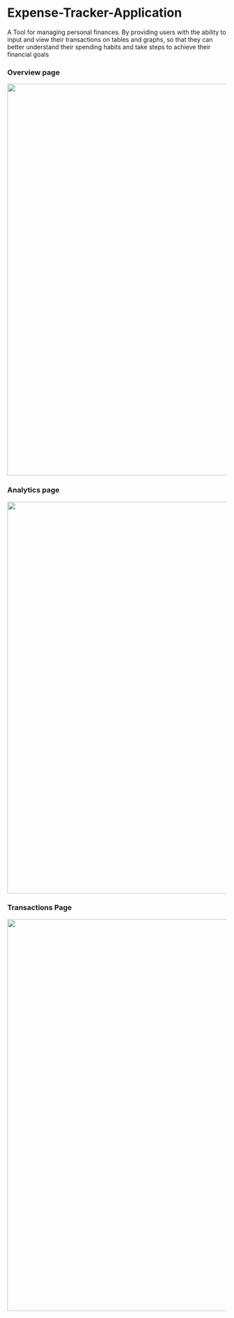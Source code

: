 # Expense-Tracker-Application
A Tool for managing personal finances. By providing users with the ability to input and view their transactions on tables and graphs, so that they can better understand their spending habits and take steps to achieve their financial goals

### Overview page

<img src="https://user-images.githubusercontent.com/29161290/226876812-a597017b-805c-4d83-b2d2-834f84cb49fc.png" width="900">

### Analytics page

<img src="https://user-images.githubusercontent.com/29161290/226876549-4c6021d3-a053-49f6-8a2f-20f3cb14336f.png" width="900">

### Transactions Page

<img src="https://user-images.githubusercontent.com/29161290/226876169-d46069c2-47e9-4a23-8191-a8f812260d0f.png" width="900">
